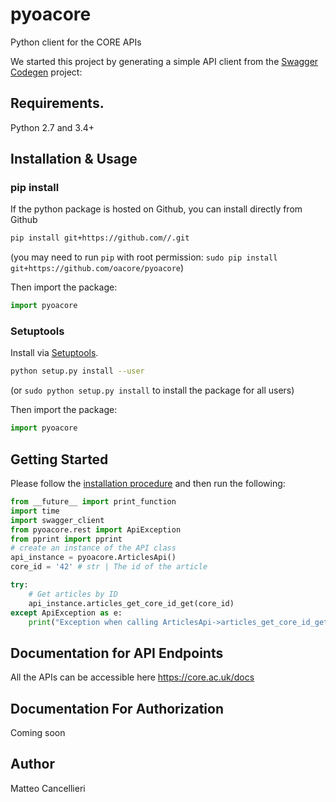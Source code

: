 # pyoacore
Python client for the CORE APIs

We started this project by generating a simple API client from the [Swagger Codegen](https://github.com/swagger-api/swagger-codegen) project:


## Requirements.

Python 2.7 and 3.4+

## Installation & Usage
### pip install

If the python package is hosted on Github, you can install directly from Github

```sh
pip install git+https://github.com//.git
```
(you may need to run `pip` with root permission: `sudo pip install git+https://github.com/oacore/pyoacore`)

Then import the package:
```python
import pyoacore 
```

### Setuptools

Install via [Setuptools](http://pypi.python.org/pypi/setuptools).

```sh
python setup.py install --user
```
(or `sudo python setup.py install` to install the package for all users)

Then import the package:
```python
import pyoacore
```

## Getting Started

Please follow the [installation procedure](#installation--usage) and then run the following:

```python
from __future__ import print_function
import time
import swagger_client
from pyoacore.rest import ApiException
from pprint import pprint
# create an instance of the API class
api_instance = pyoacore.ArticlesApi()
core_id = '42' # str | The id of the article

try:
    # Get articles by ID
    api_instance.articles_get_core_id_get(core_id)
except ApiException as e:
    print("Exception when calling ArticlesApi->articles_get_core_id_get: %s\n" % e)

```

## Documentation for API Endpoints

All the APIs can be accessible here https://core.ac.uk/docs


## Documentation For Authorization

Coming soon

## Author

Matteo Cancellieri 



